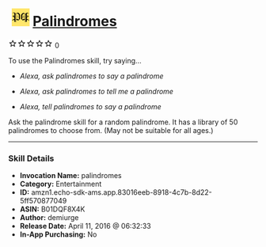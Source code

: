 # &nbsp;<img src="skill_icon" alt="Palindromes icon" width="36"> [Palindromes](http://alexa.amazon.com/#skills/amzn1.echo-sdk-ams.app.83016eeb-8918-4c7b-8d22-5ff570877049)
![0 stars](../../images/ic_star_border_black_18dp_1x.png)![0 stars](../../images/ic_star_border_black_18dp_1x.png)![0 stars](../../images/ic_star_border_black_18dp_1x.png)![0 stars](../../images/ic_star_border_black_18dp_1x.png)![0 stars](../../images/ic_star_border_black_18dp_1x.png) 0

To use the Palindromes skill, try saying...

* *Alexa, ask palindromes to say a palindrome*

* *Alexa, ask palindromes to tell me a palindrome*

* *Alexa, tell palindromes to say a palindrome*

Ask the palindrome skill for a random palindrome.  It has a library of 50 palindromes to choose from.  (May not be suitable for all ages.)

***

### Skill Details

* **Invocation Name:** palindromes
* **Category:** Entertainment
* **ID:** amzn1.echo-sdk-ams.app.83016eeb-8918-4c7b-8d22-5ff570877049
* **ASIN:** B01DQF8X4K
* **Author:** demiurge
* **Release Date:** April 11, 2016 @ 06:32:33
* **In-App Purchasing:** No
